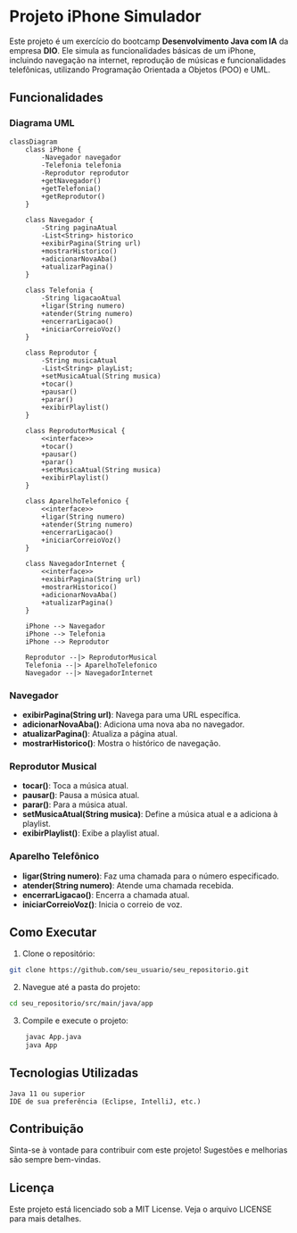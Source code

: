 # Projeto iPhone Simulador

Este projeto é um exercício do bootcamp **Desenvolvimento Java com IA** da empresa **DIO**. Ele simula as funcionalidades básicas de um iPhone, incluindo navegação na internet, reprodução de músicas e funcionalidades telefônicas, utilizando Programação Orientada a Objetos (POO) e UML.

## Funcionalidades

### Diagrama UML
```mermaid
classDiagram
    class iPhone {
        -Navegador navegador
        -Telefonia telefonia
        -Reprodutor reprodutor
        +getNavegador()
        +getTelefonia()
        +getReprodutor()
    }

    class Navegador {
        -String paginaAtual
        -List<String> historico
        +exibirPagina(String url)
        +mostrarHistorico()
        +adicionarNovaAba()
        +atualizarPagina()
    }

    class Telefonia {
        -String ligacaoAtual
        +ligar(String numero)
        +atender(String numero)
        +encerrarLigacao()
        +iniciarCorreioVoz()
    }

    class Reprodutor {
        -String musicaAtual
        -List<String> playList;
        +setMusicaAtual(String musica)
        +tocar()
        +pausar()
        +parar()
        +exibirPlaylist()
    }

    class ReprodutorMusical {
        <<interface>>
        +tocar()
        +pausar()
        +parar()
        +setMusicaAtual(String musica)
        +exibirPlaylist()
    }

    class AparelhoTelefonico {
        <<interface>>
        +ligar(String numero)
        +atender(String numero)
        +encerrarLigacao()
        +iniciarCorreioVoz()
    }

    class NavegadorInternet {
        <<interface>>
        +exibirPagina(String url)
        +mostrarHistorico()
        +adicionarNovaAba()
        +atualizarPagina()
    }

    iPhone --> Navegador
    iPhone --> Telefonia
    iPhone --> Reprodutor

    Reprodutor --|> ReprodutorMusical
    Telefonia --|> AparelhoTelefonico
    Navegador --|> NavegadorInternet
```

### Navegador

- **exibirPagina(String url)**: Navega para uma URL específica.
- **adicionarNovaAba()**: Adiciona uma nova aba no navegador.
- **atualizarPagina()**: Atualiza a página atual.
- **mostrarHistorico()**: Mostra o histórico de navegação.

### Reprodutor Musical

- **tocar()**: Toca a música atual.
- **pausar()**: Pausa a música atual.
- **parar()**: Para a música atual.
- **setMusicaAtual(String musica)**: Define a música atual e a adiciona à playlist.
- **exibirPlaylist()**: Exibe a playlist atual.

### Aparelho Telefônico

- **ligar(String numero)**: Faz uma chamada para o número especificado.
- **atender(String numero)**: Atende uma chamada recebida.
- **encerrarLigacao()**: Encerra a chamada atual.
- **iniciarCorreioVoz()**: Inicia o correio de voz.

## Como Executar

1. Clone o repositório:
```bash
git clone https://github.com/seu_usuario/seu_repositorio.git
```

2. Navegue até a pasta do projeto:
```bash
cd seu_repositorio/src/main/java/app
```

3. Compile e execute o projeto:
```bash
    javac App.java
    java App
```

## Tecnologias Utilizadas

    Java 11 ou superior
    IDE de sua preferência (Eclipse, IntelliJ, etc.)

## Contribuição

Sinta-se à vontade para contribuir com este projeto! Sugestões e melhorias são sempre bem-vindas.

## Licença

Este projeto está licenciado sob a MIT License. Veja o arquivo LICENSE para mais detalhes.